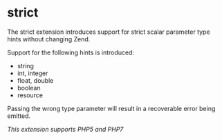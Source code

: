 strict
======

The strict extension introduces support for strict scalar parameter type hints without changing Zend.

Support for the following hints is introduced:

  * string
  * int, integer
  * float, double
  * boolean
  * resource

Passing the wrong type parameter will result in a recoverable error being emitted.

*This extension supports PHP5 and PHP7*
